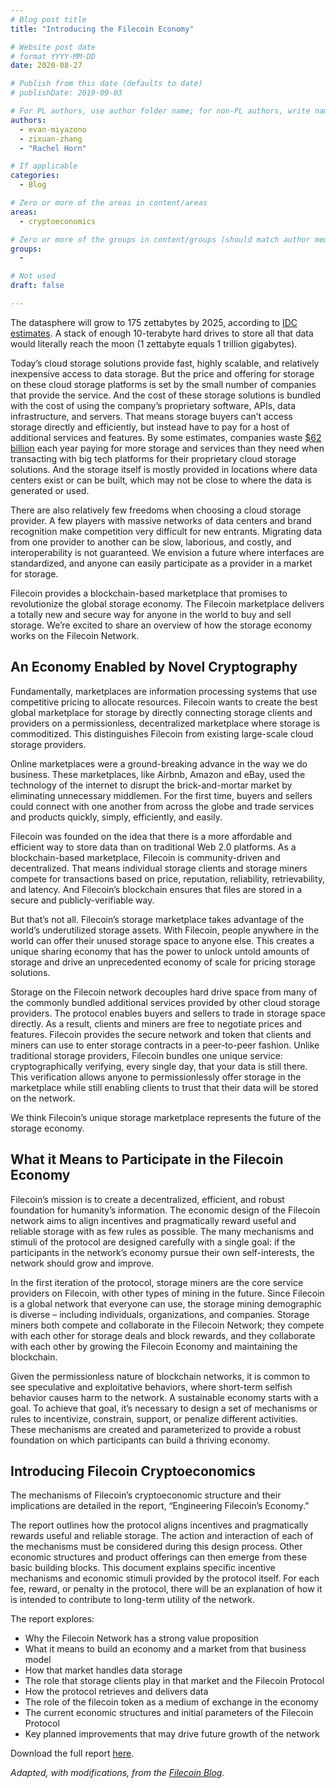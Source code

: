 ```yaml
---
# Blog post title
title: "Introducing the Filecoin Economy"

# Website post date
# format YYYY-MM-DD
date: 2020-08-27

# Publish from this date (defaults to date)
# publishDate: 2019-09-03

# For PL authors, use author folder name; for non-PL authors, write name as in paper within ""
authors:
  - evan-miyazono
  - zixuan-zhang
  - "Rachel Horn"

# If applicable
categories:
  - Blog

# Zero or more of the areas in content/areas
areas:
  - cryptoeconomics

# Zero or more of the groups in content/groups (should match author membership)
groups:
  -

# Not used
draft: false

---
```


The datasphere will grow to 175 zettabytes by 2025, according to [IDC estimates](https://www.seagate.com/pt/pt/our-story/data-age-2025/).  A stack of enough 10-terabyte hard drives to store all that data would literally reach the moon (1 zettabyte equals 1 trillion gigabytes).

Today’s cloud storage solutions provide fast, highly scalable, and relatively inexpensive access to data storage. But the price and offering for storage on these cloud storage platforms is set by the small number of companies that provide the service. And the cost of these storage solutions is bundled with the cost of using the company’s proprietary software, APIs, data infrastructure, and servers. That means storage buyers can’t access storage directly and efficiently, but instead have to pay for a host of additional services and features. By some estimates, companies waste [$62 billion](https://www.businessinsider.com/companies-waste-62-billion-on-the-cloud-by-paying-for-storage-they-dont-need-according-to-a-report-2017-11) each year paying for more storage and services than they need when transacting with big tech platforms for their proprietary cloud storage solutions. And the storage itself is mostly provided in locations where data centers exist or can be built, which may not be close to where the data is generated or used.

There are also relatively few freedoms when choosing a cloud storage provider.  A few players with massive networks of data centers and brand recognition make competition very difficult for new entrants.  Migrating data from one provider to another can be slow, laborious, and costly, and interoperability is not guaranteed.  We envision a future where interfaces are standardized, and anyone can easily participate as a provider in a market for storage.

Filecoin provides a blockchain-based marketplace that promises to revolutionize the global storage economy. The Filecoin marketplace delivers a totally new and  secure way for anyone in the world to buy and sell storage. We’re excited to share an overview of how the storage economy works on the Filecoin Network.


## An Economy Enabled by Novel Cryptography

Fundamentally, marketplaces are information processing systems that use competitive pricing to allocate resources. Filecoin wants to create the best global marketplace for storage by directly connecting storage clients and providers on a permissionless, decentralized marketplace where storage is commoditized. This distinguishes Filecoin from existing large-scale cloud storage providers.

Online marketplaces were a ground-breaking advance in the way we do business. These marketplaces, like Airbnb, Amazon and eBay, used the technology of the internet to disrupt the brick-and-mortar market by eliminating unnecessary middlemen. For the first time, buyers and sellers could connect with one another from across the globe and trade services and products quickly, simply, efficiently, and easily.

Filecoin was founded on the idea that there is a more affordable and efficient way to store data than on traditional Web 2.0 platforms. As a blockchain-based marketplace, Filecoin is community-driven and decentralized. That means individual storage clients and storage miners compete for transactions based on price, reputation, reliability, retrievability, and latency. And Filecoin’s blockchain ensures that files are stored in a secure and publicly-verifiable way.

But that’s not all. Filecoin’s storage marketplace takes advantage of the world’s underutilized storage assets. With Filecoin, people anywhere in the world can offer their unused storage space to anyone else. This creates a unique sharing economy that has the power to unlock untold amounts of storage and drive an unprecedented economy of scale for pricing storage solutions.

Storage on the Filecoin network decouples hard drive space from many of the commonly bundled additional services provided by other cloud storage providers. The protocol enables buyers and sellers to trade in storage space directly. As a result, clients and miners are free to negotiate prices and features. Filecoin provides the secure network and token that clients and miners can use to enter storage contracts in a peer-to-peer fashion. Unlike traditional storage providers, Filecoin bundles one unique service: cryptographically verifying, every single day, that your data is still there.  This verification allows anyone to permissionlessly offer storage in the marketplace while still enabling clients to trust that their data will be stored on the network.

We think Filecoin’s unique storage marketplace represents the future of the storage economy.


## What it Means to Participate in the Filecoin Economy

Filecoin’s mission is to create a decentralized, efficient, and robust foundation for humanity’s information. The economic design of the Filecoin network aims to align incentives and pragmatically reward useful and reliable storage with as few rules as possible. The many mechanisms and stimuli of the protocol are designed carefully with a single goal: if the participants in the network’s economy pursue their own self-interests, the network should grow and improve.

In the first iteration of the protocol, storage miners are the core service providers on Filecoin,  with other types of mining in the future. Since Filecoin is a global network that everyone can use, the storage mining demographic is diverse – including individuals, organizations, and companies. Storage miners both compete and collaborate in the Filecoin Network; they compete with each other for storage deals and block rewards, and they collaborate with each other by growing the Filecoin Economy and maintaining the blockchain.

Given the permissionless nature of blockchain networks, it is common to see speculative and exploitative behaviors, where short-term selfish behavior causes harm to the network. A sustainable economy starts with a goal. To achieve that goal, it’s necessary to design a set of mechanisms or rules to incentivize, constrain, support, or penalize different activities.  These mechanisms are created and parameterized to provide a robust foundation on which participants can build a thriving economy.


## Introducing Filecoin Cryptoeconomics

The mechanisms of Filecoin’s cryptoeconomic structure and their implications are detailed in the report, “Engineering Filecoin’s Economy.”

The report outlines how the protocol aligns incentives and pragmatically rewards useful and reliable storage. The action and interaction of each of the mechanisms must be considered during this design process. Other economic structures and product offerings can then emerge from these basic building blocks. This document explains specific incentive mechanisms and economic stimuli provided by the protocol itself. For each fee, reward, or penalty in the protocol, there will be an explanation of how it is intended to contribute to long-term utility of the network.  

The report explores:
* Why the Filecoin Network has a strong value proposition
* What it means to build an economy and a market from that business model
* How that market handles data storage
* The role that storage clients play in that market and the Filecoin Protocol
* How the protocol retrieves and delivers data
* The role of the filecoin token as a medium of exchange in the economy
* The current economic structures and initial parameters of the Filecoin Protocol
* Key planned improvements that may drive future growth of the network

Download the full report [here](/publications/engineering-filecoins-economy/).

_Adapted, with modifications, from the [Filecoin Blog](https://filecoin.io/blog/)._

